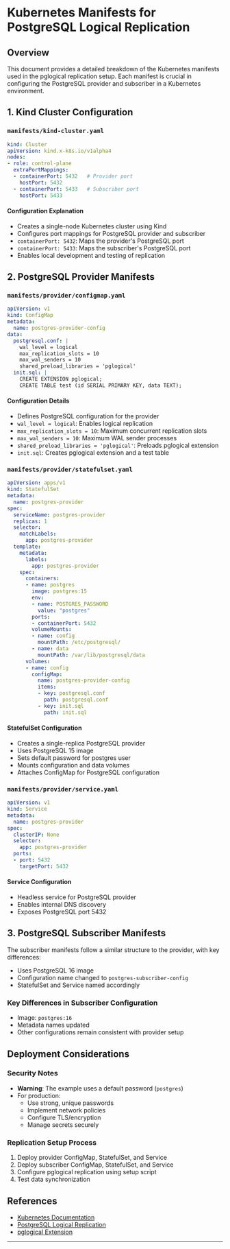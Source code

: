 # Kubernetes Manifests for PostgreSQL Logical Replication

## Overview

This document provides a detailed breakdown of the Kubernetes manifests used in the pglogical replication setup. Each manifest is crucial in configuring the PostgreSQL provider and subscriber in a Kubernetes environment.

## 1. Kind Cluster Configuration

### `manifests/kind-cluster.yaml`

```yaml
kind: Cluster
apiVersion: kind.x-k8s.io/v1alpha4
nodes:
- role: control-plane
  extraPortMappings:
  - containerPort: 5432   # Provider port
    hostPort: 5432
  - containerPort: 5433   # Subscriber port
    hostPort: 5433
```

#### Configuration Explanation
- Creates a single-node Kubernetes cluster using Kind
- Configures port mappings for PostgreSQL provider and subscriber
- `containerPort: 5432`: Maps the provider's PostgreSQL port
- `containerPort: 5433`: Maps the subscriber's PostgreSQL port
- Enables local development and testing of replication

## 2. PostgreSQL Provider Manifests

### `manifests/provider/configmap.yaml`

```yaml
apiVersion: v1
kind: ConfigMap
metadata:
  name: postgres-provider-config
data:
  postgresql.conf: |
    wal_level = logical
    max_replication_slots = 10
    max_wal_senders = 10
    shared_preload_libraries = 'pglogical'
  init.sql: |
    CREATE EXTENSION pglogical;
    CREATE TABLE test (id SERIAL PRIMARY KEY, data TEXT);
```

#### Configuration Details
- Defines PostgreSQL configuration for the provider
- `wal_level = logical`: Enables logical replication
- `max_replication_slots = 10`: Maximum concurrent replication slots
- `max_wal_senders = 10`: Maximum WAL sender processes
- `shared_preload_libraries = 'pglogical'`: Preloads pglogical extension
- `init.sql`: Creates pglogical extension and a test table

### `manifests/provider/statefulset.yaml`

```yaml
apiVersion: apps/v1
kind: StatefulSet
metadata:
  name: postgres-provider
spec:
  serviceName: postgres-provider
  replicas: 1
  selector:
    matchLabels:
      app: postgres-provider
  template:
    metadata:
      labels:
        app: postgres-provider
    spec:
      containers:
      - name: postgres
        image: postgres:15
        env:
        - name: POSTGRES_PASSWORD
          value: "postgres"
        ports:
        - containerPort: 5432
        volumeMounts:
        - name: config
          mountPath: /etc/postgresql/
        - name: data
          mountPath: /var/lib/postgresql/data
      volumes:
      - name: config
        configMap:
          name: postgres-provider-config
          items:
          - key: postgresql.conf
            path: postgresql.conf
          - key: init.sql
            path: init.sql
```

#### StatefulSet Configuration
- Creates a single-replica PostgreSQL provider
- Uses PostgreSQL 15 image
- Sets default password for postgres user
- Mounts configuration and data volumes
- Attaches ConfigMap for PostgreSQL configuration

### `manifests/provider/service.yaml`

```yaml
apiVersion: v1
kind: Service
metadata:
  name: postgres-provider
spec:
  clusterIP: None
  selector:
    app: postgres-provider
  ports:
  - port: 5432
    targetPort: 5432
```

#### Service Configuration
- Headless service for PostgreSQL provider
- Enables internal DNS discovery
- Exposes PostgreSQL port 5432

## 3. PostgreSQL Subscriber Manifests

The subscriber manifests follow a similar structure to the provider, with key differences:
- Uses PostgreSQL 16 image
- Configuration name changed to `postgres-subscriber-config`
- StatefulSet and Service named accordingly

### Key Differences in Subscriber Configuration
- Image: `postgres:16`
- Metadata names updated
- Other configurations remain consistent with provider setup

## Deployment Considerations

### Security Notes
- **Warning**: The example uses a default password (`postgres`)
- For production: 
  - Use strong, unique passwords
  - Implement network policies
  - Configure TLS/encryption
  - Manage secrets securely

### Replication Setup Process
1. Deploy provider ConfigMap, StatefulSet, and Service
2. Deploy subscriber ConfigMap, StatefulSet, and Service
3. Configure pglogical replication using setup script
4. Test data synchronization


## References
- [Kubernetes Documentation](https://kubernetes.io/docs/)
- [PostgreSQL Logical Replication](https://www.postgresql.org/docs/current/logical-replication.html)
- [pglogical Extension](https://www.2ndquadrant.com/en/resources/pglogical/)

---

